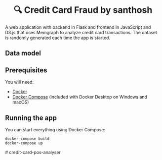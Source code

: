 <h1 align="center">
 🔍 Credit Card Fraud by santhosh
</h1>



A web application with backend in Flask and frontend in JavaScript and D3.js
that uses Memgraph to analyze credit card transactions. The dataset is randomly
generated each time the app is started.

## Data model

## Prerequisites

You will need:

- [Docker](https://docs.docker.com/get-docker/)
- [Docker Compose](https://docs.docker.com/compose/install/) (included with
  Docker Desktop on Windows and macOS)

## Running the app

You can start everything using Docker Compose:

```
docker-compose build
docker-compose up
```
#   c r e d i t - c a r d - p o s - a n a l y s e r  
 